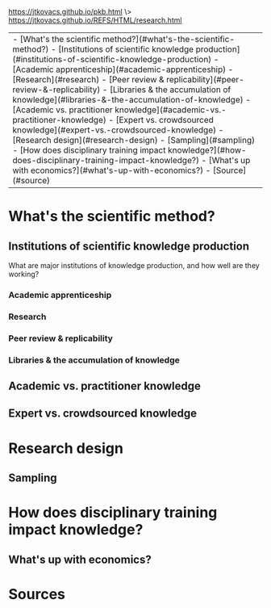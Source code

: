 <p id="path"><a href="../../pkb.html">https://jtkovacs.github.io/pkb.html</a> \> <a href="https://jtkovacs.github.io/REFS/HTML/research.html">https://jtkovacs.github.io/REFS/HTML/research.html</a></p><table class="TOC"><tr><td>- [What's the scientific method?](#what's-the-scientific-method?)
	- [Institutions of scientific knowledge production](#institutions-of-scientific-knowledge-production)
		- [Academic apprenticeship](#academic-apprenticeship)
		- [Research](#research)
		- [Peer review & replicability](#peer-review-&-replicability)
		- [Libraries & the accumulation of knowledge](#libraries-&-the-accumulation-of-knowledge)
	- [Academic vs. practitioner knowledge](#academic-vs.-practitioner-knowledge)
	- [Expert vs. crowdsourced knowledge](#expert-vs.-crowdsourced-knowledge)
- [Research design](#research-design)
	- [Sampling](#sampling)
- [How does disciplinary training impact knowledge?](#how-does-disciplinary-training-impact-knowledge?)
	- [What's up with economics?](#what's-up-with-economics?)
- [Source](#source)
</td></tr></table>

# What's the scientific method?

## Institutions of scientific knowledge production

What are major institutions of knowledge production, and how well are they working?

### Academic apprenticeship

### Research

### Peer review & replicability

### Libraries & the accumulation of knowledge

## Academic vs. practitioner knowledge

## Expert vs. crowdsourced knowledge



# Research design

## Sampling


    
# How does disciplinary training impact knowledge?

## What's up with economics?



# Sources